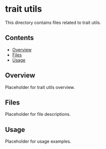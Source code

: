 # trait utils

This directory contains files related to trait utils.

## Contents

- [Overview](#overview)
- [Files](#files)
- [Usage](#usage)

## Overview

Placeholder for trait utils overview.

## Files

Placeholder for file descriptions.

## Usage

Placeholder for usage examples.
